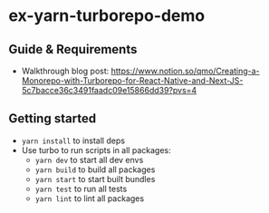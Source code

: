 # ex-yarn-turborepo-demo

## Guide & Requirements
- Walkthrough blog post: https://www.notion.so/qmo/Creating-a-Monorepo-with-Turborepo-for-React-Native-and-Next-JS-5c7bacce36c3491faadc09e15866dd39?pvs=4

## Getting started
- `yarn install` to install deps
- Use turbo to run scripts in all packages:
  - `yarn dev` to start all dev envs
  - `yarn build` to build all packages
  - `yarn start` to start built bundles
  - `yarn test` to run all tests
  - `yarn lint` to lint all packages
